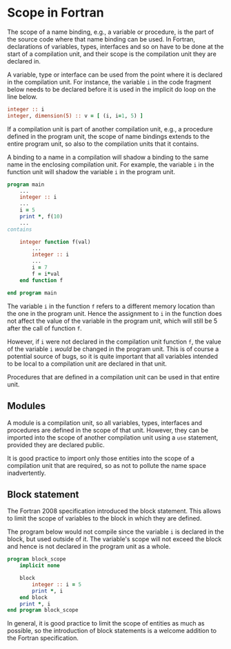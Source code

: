 # Scope in Fortran

The scope of a name binding, e.g., a variable or procedure, is the part of the
source code where that name binding can be used.  In Fortran, declarations of
variables, types, interfaces and so on have to be done at the start of a
compilation unit, and their scope is the compilation unit they are declared in.

A variable, type or interface can be used from the point where it is declared
in the compilation unit.  For instance, the variable `i` in the code fragment
below needs to be declared before it is used in the implicit do loop on the
line below.

~~~~fortran
integer :: i
integer, dimension(5) :: v = [ (i, i=1, 5) ]
~~~~

If a compilation unit is part of another compilation unit, e.g., a procedure
defined in the program unit, the scope of name bindings extends to the entire
program unit, so also to the compilation units that it contains.

A binding to a name in a compilation will shadow a binding to the same name in
the enclosing compilation unit.  For example, the variable `i` in the function
unit will shadow the variable `i` in the program unit.

~~~~fortran
program main
    ...
    integer :: i
    ...
    i = 5
    print *, f(10)
    ...
contains

    integer function f(val)
        ...
        integer :: i
        ...
        i = 7
        f = i*val
    end function f

end program main
~~~~

The variable `i` in the function `f` refers to a different memory location
than the one in the program unit.  Hence the assignment to `i` in the function
does not affect the value of the variable in the program unit, which will still
be 5 after the call of function `f`.

However, if `i` were not declared in the compilation unit function `f`, the
value of the variable `i` *would* be changed in the program unit.  This is of
course a potential source of bugs, so it is quite important that all variables
intended to be local to a compilation unit are declared in that unit.

Procedures that are defined in a compilation unit can be used in that entire
unit.  


## Modules

A module is a compilation unit, so all variables, types, interfaces and
procedures are defined in the scope of that unit.  However, they can be
imported into the scope of another compilation unit using a `use` statement,
provided they are declared public.

It is good practice to import only those entities into the scope of a
compilation unit that are required, so as not to pollute the name space
inadvertently.


## Block statement

The Fortran 2008 specification introduced the block statement.  This
allows to limit the scope of variables to the block in which they are defined.

The program below would not compile since the variable `i` is declared in the
block, but used outside of it.  The variable's scope will not exceed the block
and hence is not declared in the program unit as a whole.

~~~~fortran
program block_scope
    implicit none

    block
        integer :: i = 5
        print *, i
    end block
    print *, i
end program block_scope
~~~~

In general, it is good practice to limit the scope of entities as much as
possible, so the introduction of block statements is a welcome addition to the
Fortran specification.
